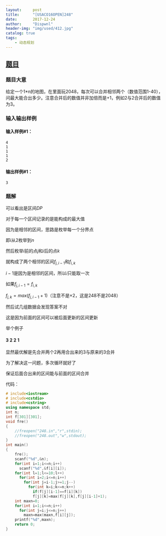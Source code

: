 ```yaml
---
layout:     post
title:      "[USACO16OPEN]248"
date:       2017-12-24
author:     "Dispwnl"
header-img: "img/used/412.jpg"
catalog: true
tags:
    - 动态规划
---
```

## [题目](https://www.luogu.org/problemnew/show/P3146)
### 题目大意
给定一个1*n的地图，在里面玩2048，每次可以合并相邻两个（数值范围1-40），问最大能合出多少。注意合并后的数值并非加倍而是+1，例如2与2合并后的数值为3。

### 输入输出样例
#### 输入样例#1： 
```
4
1
1
1
2
```
#### 输出样例#1： 
```
3
```
### 题解
可以看出是区间$DP$

对于每一个区间记录的是能构成的最大值

因为是相邻的区间，思路是枚举每一个分界点

即$i$从$2$枚举到$n$

然后枚举$i$前的点$j$和$i$后的点$k$

就构成了两个相邻的区间$f_{j,i-1}$和$f_{i,k}$

$i-1$是因为是相邻的区间，所以$i$只能取一次

如果$f_{j,i-1}=f_{i,k}$

$f_{j,k}=max(f_{j,i-1}+1)$（注意不是$\times 2$，这是248不是2048）

然后试几组数据会发现答案不对

这是因为前面的区间可以被后面更新的区间更新

举个例子

#### $3\;2\;2\;1$

显然最优解是先合并两个$2$再用合出来的$3$与原来的$3$合并

为了解决这一问题，多次循环就好了

保证后面合出来的区间能与前面的区间合并

代码：
```cpp
# include<iostream>
# include<cstdio>
# include<cstring>
using namespace std;
int n;
int f[301][301];
void fre()
{
    //freopen("248.in","r",stdin);
    //freopen("248.out","w",stdout);
}
int main()
{
    fre();
    scanf("%d",&n);
    for(int i=1;i<=n;i++)
      scanf("%d",&f[i][i]);
    for(int l=1;l<=10;l++)
      for(int i=2;i<=n;i++)
        for(int j=i-1;j>=1;j--)
          for(int k=i;k<=n;k++)
            if(f[j][i-1]==f[i][k])
            f[j][k]=max(f[j][k],f[j][i-1]+1);
    int maxn=0;
    for(int i=1;i<=n;i++)
      for(int j=i;j<=n;j++)
        maxn=max(maxn,f[i][j]);
    printf("%d",maxn);
    return 0;
}
```

